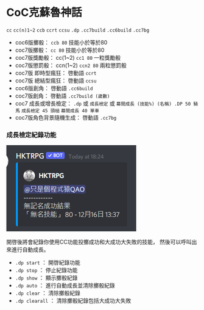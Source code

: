# CoC克蘇魯神話

`cc` `cc(n)1~2` `ccb` `ccrt` `ccsu` `.dp` `.cc7build` `.cc6build` `.cc7bg`

* coc6版擲骰： `ccb 80` 技能小於等於80
* coc7版擲骰： `cc 80` 技能小於等於80
* coc7版獎勵骰： cc(1\~2) `cc1 80` 一粒獎勵骰
* coc7版懲罰骰： ccn(1\~2) `ccn2 80` 兩粒懲罰骰
* coc7版 即時型瘋狂： 啓動語 `ccrt`
* coc7版 總結型瘋狂： 啓動語 `ccsu`
* coc6版創角： 啓動語 `.cc6build`
* coc7版創角： 啓動語 `.cc7build (歲數)`
* coc7 成長或增長檢定： `.dp` 或 `成長檢定` 或 `幕間成長 (技能%) (名稱) .DP 50 騎馬` `成長檢定 45 頭槌` `幕間成長 40 單車`
* coc7版角色背景隨機生成： 啓動語 `.cc7bg`

### 成長檢定紀錄功能

![](<../../.gitbook/assets/image (27).png>)

開啓後將會紀錄你使用CC功能投擲成功和大成功大失敗的技能， 然後可以呼叫出來進行自動成長。

* `.dp start` ： 開啓紀錄功能
* `.dp stop` ： 停止紀錄功能
* `.dp show` ： 顯示擲骰紀錄
* `.dp auto` ： 進行自動成長並清除擲骰紀錄
* `.dp clear` ： 清除擲骰紀錄
* `.dp clearall` ： 清除擲骰紀錄包括大成功大失敗
